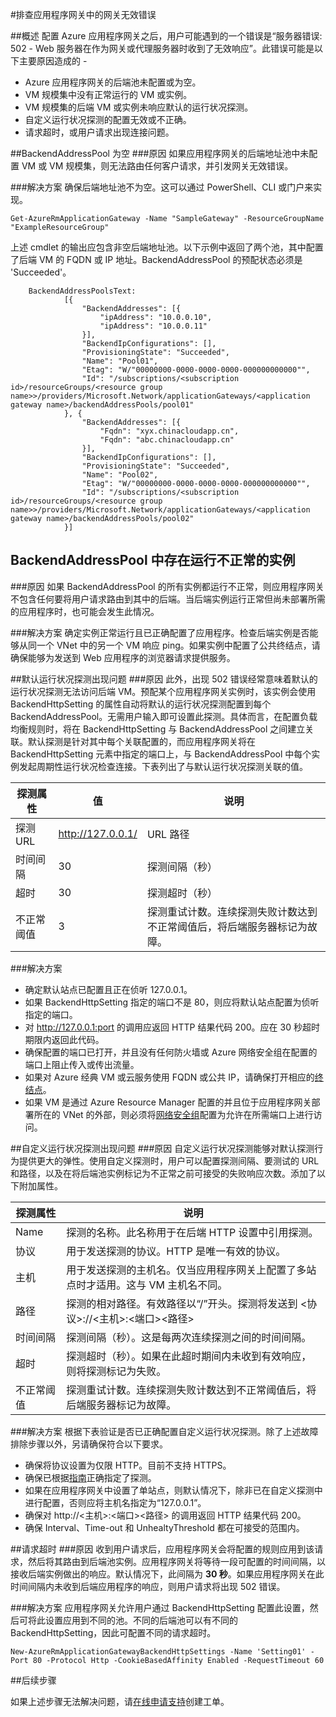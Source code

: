 <properties
   pageTitle="排查应用程序网关的网关无效 (502) 错误 | Azure"
   description="了解如何排查应用程序网关 502 错误"
   services="application-gateway"
   documentationCenter="na"
   authors="amitsriva"
   manager="rossort"
   editor=""
   tags="azure-resource-manager"/>
<tags  
   ms.service="application-gateway"
   ms.devlang="na"
   ms.topic="article"
   ms.tgt_pltfrm="na"
   ms.workload="infrastructure-services"
   ms.date="09/02/2016"
   wacn.date="10/25/2016"
   ms.author="amitsriva" />

#排查应用程序网关中的网关无效错误

##概述
配置 Azure 应用程序网关之后，用户可能遇到的一个错误是“服务器错误: 502 - Web 服务器在作为网关或代理服务器时收到了无效响应”。此错误可能是以下主要原因造成的 -

- Azure 应用程序网关的后端池未配置或为空。
- VM 规模集中没有正常运行的 VM 或实例。
- VM 规模集的后端 VM 或实例未响应默认的运行状况探测。
- 自定义运行状况探测的配置无效或不正确。
- 请求超时，或用户请求出现连接问题。


##BackendAddressPool 为空
###原因
如果应用程序网关的后端地址池中未配置 VM 或 VM 规模集，则无法路由任何客户请求，并引发网关无效错误。

###解决方案
确保后端地址池不为空。这可以通过 PowerShell、CLI 或门户来实现。

	
	Get-AzureRmApplicationGateway -Name "SampleGateway" -ResourceGroupName "ExampleResourceGroup"

上述 cmdlet 的输出应包含非空后端地址池。以下示例中返回了两个池，其中配置了后端 VM 的 FQDN 或 IP 地址。BackendAddressPool 的预配状态必须是 'Succeeded'。
	
		BackendAddressPoolsText: 
				[{
					"BackendAddresses": [{
						"ipAddress": "10.0.0.10",
						"ipAddress": "10.0.0.11"
					}],
					"BackendIpConfigurations": [],
					"ProvisioningState": "Succeeded",
					"Name": "Pool01",
					"Etag": "W/"00000000-0000-0000-0000-000000000000"",
					"Id": "/subscriptions/<subscription id>/resourceGroups/<resource group name>>/providers/Microsoft.Network/applicationGateways/<application gateway name>/backendAddressPools/pool01"
				}, {
					"BackendAddresses": [{
						"Fqdn": "xyx.chinacloudapp.cn",
						"Fqdn": "abc.chinacloudapp.cn"
					}],
					"BackendIpConfigurations": [],
					"ProvisioningState": "Succeeded",
					"Name": "Pool02",
					"Etag": "W/"00000000-0000-0000-0000-000000000000"",
					"Id": "/subscriptions/<subscription id>/resourceGroups/<resource group name>>/providers/Microsoft.Network/applicationGateways/<application gateway name>/backendAddressPools/pool02"
				}]
	
	
## BackendAddressPool 中存在运行不正常的实例

###原因
如果 BackendAddressPool 的所有实例都运行不正常，则应用程序网关不包含任何要将用户请求路由到其中的后端。当后端实例运行正常但尚未部署所需的应用程序时，也可能会发生此情况。

###解决方案
确定实例正常运行且已正确配置了应用程序。检查后端实例是否能够从同一个 VNet 中的另一个 VM 响应 ping。如果实例中配置了公共终结点，请确保能够为发送到 Web 应用程序的浏览器请求提供服务。


##默认运行状况探测出现问题
###原因
此外，出现 502 错误经常意味着默认的运行状况探测无法访问后端 VM。预配某个应用程序网关实例时，该实例会使用 BackendHttpSetting 的属性自动将默认的运行状况探测配置到每个 BackendAddressPool。无需用户输入即可设置此探测。具体而言，在配置负载均衡规则时，将在 BackendHttpSetting 与 BackendAddressPool 之间建立关联。默认探测是针对其中每个关联配置的，而应用程序网关将在 BackendHttpSetting 元素中指定的端口上，与 BackendAddressPool 中每个实例发起周期性运行状况检查连接。下表列出了与默认运行状况探测关联的值。


|探测属性 | 值 | 说明|
|---|---|---|
| 探测 URL| http://127.0.0.1/ | URL 路径 |
| 时间间隔 | 30 | 探测间隔（秒） |
| 超时 | 30 | 探测超时（秒） |
| 不正常阈值 | 3 | 探测重试计数。连续探测失败计数达到不正常阈值后，将后端服务器标记为故障。 |

###解决方案
- 确定默认站点已配置且正在侦听 127.0.0.1。
- 如果 BackendHttpSetting 指定的端口不是 80，则应将默认站点配置为侦听指定的端口。
- 对 http://127.0.0.1:port 的调用应返回 HTTP 结果代码 200。应在 30 秒超时期限内返回此代码。
- 确保配置的端口已打开，并且没有任何防火墙或 Azure 网络安全组在配置的端口上阻止传入或传出流量。
- 如果对 Azure 经典 VM 或云服务使用 FQDN 或公共 IP，请确保打开相应的[终结点](/documentation/articles/virtual-machines-windows-classic-setup-endpoints/)。
- 如果 VM 是通过 Azure Resource Manager 配置的并且位于应用程序网关部署所在的 VNet 的外部，则必须将[网络安全组](/documentation/articles/virtual-networks-nsg/)配置为允许在所需端口上进行访问。


##自定义运行状况探测出现问题
###原因
自定义运行状况探测能够对默认探测行为提供更大的弹性。使用自定义探测时，用户可以配置探测间隔、要测试的 URL 和路径，以及在将后端池实例标记为不正常之前可接受的失败响应次数。添加了以下附加属性。


|探测属性| 说明|
|---|---|
| Name | 探测的名称。此名称用于在后端 HTTP 设置中引用探测。 |
| 协议 | 用于发送探测的协议。HTTP 是唯一有效的协议。 |
| 主机 | 用于发送探测的主机名。仅当应用程序网关上配置了多站点时才适用。这与 VM 主机名不同。 |
| 路径 | 探测的相对路径。有效路径以“/”开头。探测将发送到 <协议>://<主机>:<端口><路径> |
| 时间间隔 | 探测间隔（秒）。这是每两次连续探测之间的时间间隔。|
| 超时 | 探测超时（秒）。如果在此超时期间内未收到有效响应，则将探测标记为失败。 |
| 不正常阈值 | 探测重试计数。连续探测失败计数达到不正常阈值后，将后端服务器标记为故障。 |


###解决方案
根据下表验证是否已正确配置自定义运行状况探测。除了上述故障排除步骤以外，另请确保符合以下要求。

- 确保将协议设置为仅限 HTTP。目前不支持 HTTPS。
- 确保已根据[指南](/documentation/articles/application-gateway-create-probe-ps/)正确指定了探测。
- 如果在应用程序网关中设置了单站点，则默认情况下，除非已在自定义探测中进行配置，否则应将主机名指定为“127.0.0.1”。
- 确保对 http://\<主机>:<端口><路径> 的调用返回 HTTP 结果代码 200。
- 确保 Interval、Time-out 和 UnhealtyThreshold 都在可接受的范围内。


##请求超时
###原因
收到用户请求后，应用程序网关会将配置的规则应用到该请求，然后将其路由到后端池实例。应用程序网关将等待一段可配置的时间间隔，以接收后端实例做出的响应。默认情况下，此间隔为 **30 秒**。如果应用程序网关在此时间间隔内未收到后端应用程序的响应，则用户请求将出现 502 错误。

###解决方案
应用程序网关允许用户通过 BackendHttpSetting 配置此设置，然后可将此设置应用到不同的池。不同的后端池可以有不同的 BackendHttpSetting，因此可配置不同的请求超时。

	New-AzureRmApplicationGatewayBackendHttpSettings -Name 'Setting01' -Port 80 -Protocol Http -CookieBasedAffinity Enabled -RequestTimeout 60

##后续步骤

如果上述步骤无法解决问题，请[在线申请支持](/support/support-ticket-form/?l=zh-cn)创建工单。
<!---HONumber=Mooncake_0711_2016-->